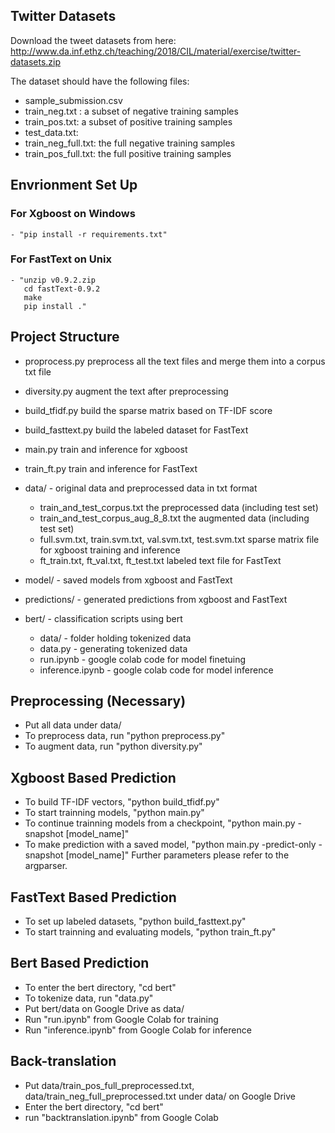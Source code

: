 ## Twitter Datasets
Download the tweet datasets from here:
http://www.da.inf.ethz.ch/teaching/2018/CIL/material/exercise/twitter-datasets.zip

The dataset should have the following files:
- sample_submission.csv
- train_neg.txt :  a subset of negative training samples
- train_pos.txt: a subset of positive training samples
- test_data.txt:
- train_neg_full.txt: the full negative training samples
- train_pos_full.txt: the full positive training samples

## Envrionment Set Up
### For Xgboost on Windows
	- "pip install -r requirements.txt" 
### For FastText on Unix
	- "unzip v0.9.2.zip
	   cd fastText-0.9.2
	   make
	   pip install ."

## Project Structure

- proprocess.py preprocess all the text files and merge them into a corpus txt file

- diversity.py augment the text after preprocessing

- build_tfidf.py build the sparse matrix based on TF-IDF score

- build_fasttext.py build the labeled dataset for FastText

- main.py train and inference for xgboost

- train_ft.py train and inference for FastText

- data/ - original data and preprocessed data in txt format
	- train_and_test_corpus.txt the preprocessed data (including test set)
    - train_and_test_corpus_aug_8_8.txt the augmented data (including test set)
    - full.svm.txt, train.svm.txt, val.svm.txt, test.svm.txt sparse matrix file for xgboost training and inference
    - ft_train.txt, ft_val.txt, ft_test.txt labeled text file for FastText

- model/ - saved models from xgboost and FastText

- predictions/ - generated predictions from xgboost and FastText

- bert/ - classification scripts using bert
    - data/ - folder holding tokenized data
    - data.py - generating tokenized data
    - run.ipynb - google colab code for model finetuing
    - inference.ipynb - google colab code for model inference


## Preprocessing (Necessary)
- Put all data under data/
- To preprocess data, run "python preprocess.py"
- To augment data, run "python diversity.py"

## Xgboost Based Prediction
- To build TF-IDF vectors, "python build_tfidf.py"
- To start trainning models, "python main.py"
- To continue trainning models from a checkpoint, "python main.py -snapshot [model_name]"
- To make prediction with a saved model, "python main.py -predict-only -snapshot [model_name]"
Further parameters please refer to the argparser.

## FastText Based Prediction
- To set up labeled datasets, "python build_fasttext.py"
- To start trainning and evaluating models, "python train_ft.py"

## Bert Based Prediction
- To enter the bert directory, "cd bert"
- To tokenize data, run "data.py"
- Put bert/data on Google Drive as data/
- Run "run.ipynb" from Google Colab for training
- Run "inference.ipynb" from Google Colab for inference

## Back-translation
- Put data/train_pos_full_preprocessed.txt, data/train_neg_full_preprocessed.txt under data/ on Google Drive
- Enter the bert directory, "cd bert"
- run "backtranslation.ipynb" from Google Colab


